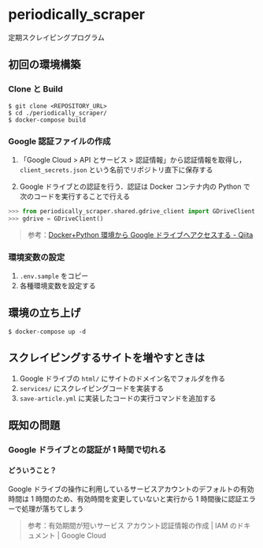 # periodically_scraper

定期スクレイピングプログラム

## 初回の環境構築

### Clone と Build

```
$ git clone <REPOSITORY_URL>
$ cd ./periodically_scraper/
$ docker-compose build
```

### Google 認証ファイルの作成

1. 「Google Cloud > API とサービス > 認証情報」から認証情報を取得し， `client_secrets.json` という名前でリポジトリ直下に保存する

2. Google ドライブとの認証を行う．認証は Docker コンテナ内の Python で次のコードを実行することで行える

```python
>>> from periodically_scraper.shared.gdrive_client import GDriveClient
>>> gdrive = GDriveClient()
```

> 参考：[Docker+Python 環境から Google ドライブへアクセスする - Qiita](https://qiita.com/yamamoto-yuta/items/870d198a66476c1dea4a)

### 環境変数の設定

1. `.env.sample` をコピー
2. 各種環境変数を設定する

## 環境の立ち上げ

```
$ docker-compose up -d
```

## スクレイピングするサイトを増やすときは

1. Google ドライブの `html/` にサイトのドメイン名でフォルダを作る
2. `services/` にスクレイピングコードを実装する
3. `save-article.yml` に実装したコードの実行コマンドを追加する

## 既知の問題

### Google ドライブとの認証が 1 時間で切れる

#### どういうこと？

Google ドライブの操作に利用しているサービスアカウントのデフォルトの有効時間は 1 時間のため、有効時間を変更していないと実行から 1 時間後に認証エラーで処理が落ちてしまう

> 参考：有効期間が短いサービス アカウント認証情報の作成 | IAM のドキュメント | Google Cloud
